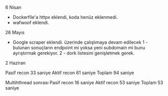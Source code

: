 6 Nisan
- Dockerfile'a httpx eklendi, koda henüz eklenmedi.
- wafwoof eklendi.

26 Mayıs
- Google scraper eklendi. üzerinde çalışlımaya devam edilecek
1 - bulunan sonuçların endpoint mi yoksa yeni subdomain mi bunu ayrıştırmak gerekiyor.
2 - dork listesini genişletmek gerek.

2 Haziran

Pasif recon 33 saniye
Aktif recon 61 saniye
Toplam      94 saniye

Multihthread sonrası
Pasif recon 16 saniye
Aktif recon 53 saniye
Toplam      53 saniye